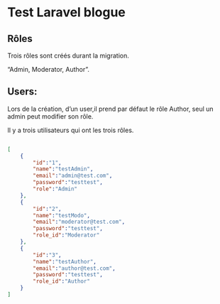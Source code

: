 # Test Laravel blogue

## Rôles

Trois rôles sont créés durant la migration.

“Admin, Moderator, Author”.


## Users:

Lors de la création, d’un user,il prend par défaut le rôle Author, seul un admin peut modifier son rôle.

Il y a trois utilisateurs qui ont les trois rôles.

```json

[
    {
        "id":"1",
        "name":"testAdmin",
        "email":"admin@test.com",
        "password":"testtest",
        "role":"Admin"
    },
    {
        "id":"2",
        "name":"testModo",
        "email":"moderator@test.com",
        "password":"testtest",
        "role_id":"Moderator"
    },
    {
        "id":"3",
        "name":"testAuthor",
        "email":"author@test.com",
        "password":"testtest",
        "role_id":"Author"
    }
]
```


